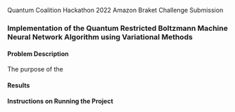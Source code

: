  Quantum Coalition Hackathon 2022 Amazon Braket Challenge Submission 

### Implementation of the Quantum Restricted Boltzmann Machine Neural Network Algorithm using Variational Methods


#### Problem Description

The purpose of the



#### Results



#### Instructions on Running the Project

